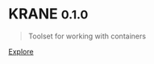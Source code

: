 # <b>KRANE</b> <small>0.1.0</small>

> Toolset for working with containers

[Explore](getting-started)
